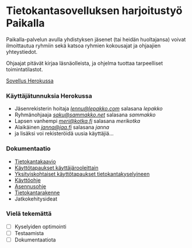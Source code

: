 # Tietokantasovelluksen harjoitustyö Paikalla

Paikalla-palvelun avulla yhdistyksen jäsenet (tai heidän huoltajansa) voivat ilmoittautua ryhmiin sekä katsoa ryhmien kokousajat ja ohjaajien yhteystiedot.

Ohjaajat pitävät kirjaa läsnäolleista, ja ohjelma tuottaa tarpeelliset toimintatilastot.

[Sovellus Herokussa](https://olenpaikalla.herokuapp.com)

### Käyttäjätunnuksia Herokussa
- Jäsenrekisterin hoitaja *lennu@lepakko.com* salasana *lepakko*
- Ryhmänohjaaja *saku@sammakko.net* salasana *sammakko*
- Lapsen vanhempi *meri@kotka.fi* salasana *merikotka*
- Alaikäinen *janna@jaa.fi* salasana *janna*
- ja lisäksi voi rekisteröidä uusia käyttäjiä...


### Dokumentaatio
- [Tietokantakaavio](documentation/tietokantakaavio.svg)
- [Käyttötapaukset käyttäjärooleittain](documentation/kayttotapaukset.md)
- [Yksityiskohtaiset käyttötapaukset tietokantakyselyineen](documentation/kyselyt.md)
- [Käyttöohje](documentation/kayttoohje.md)
- [Asennusohje](documentation/asennus.md)
- [Tietokantarakenne](documentation/tietokantarakenne.md)
- Jatkokehitysideat

### Vielä tekemättä
- [ ] Kyselyiden optimointi
- [ ] Testaamista
- [ ] Dokumentaatiota
